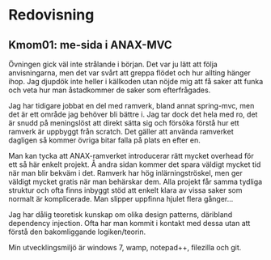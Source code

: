 Redovisning
====================================
 
Kmom01: me-sida i ANAX-MVC
------------------------------------
 
Övningen gick väl inte strålande i början. Det var ju lätt att följa anvisningarna, men det var svårt att greppa flödet och hur allting hänger ihop.
Jag djupdök inte heller i källkoden utan nöjde mig att få saker att funka och veta hur man åstadkommer de saker som efterfrågades.

Jag har tidigare jobbat en del med ramverk, bland annat spring-mvc, men det är ett område jag behöver bli bättre i. Jag tar dock det hela med ro, det är snudd på meningslöst att direkt sätta sig och försöka förstå 
hur ett ramverk är uppbyggt från scratch. Det gäller att använda ramverket dagligen så kommer övriga bitar falla på plats en efter en.

Man kan tycka att ANAX-ramverket introducerar rätt mycket overhead för ett så här enkelt projekt. Å andra sidan kommer det spara väldigt mycket tid när man blir bekväm i det.
Ramverk har hög inlärningströskel, men ger väldigt mycket gratis när man behärskar dem. Alla projekt får samma tydliga struktur och ofta finns inbyggt stöd att enkelt klara av vissa saker som normalt är komplicerade.
Man slipper uppfinna hjulet flera gånger...

Jag har dålig teoretisk kunskap om olika design patterns, däribland dependency injection. Ofta har man kommit i kontakt med dessa utan att förstå den bakomliggande logiken/teorin.

Min utvecklingsmiljö är windows 7, wamp, notepad++, filezilla och git. 

 

 